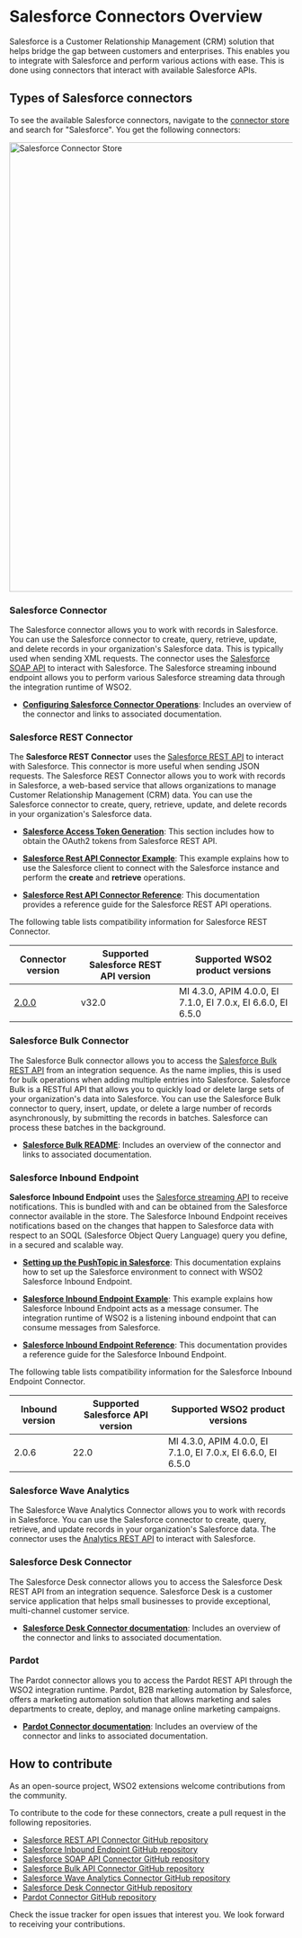# Salesforce Connectors Overview

Salesforce is a Customer Relationship Management (CRM) solution that helps bridge the gap between customers and enterprises. This enables you to integrate with Salesforce and perform various actions with ease. This is done using connectors that interact with available Salesforce APIs. 

## Types of Salesforce connectors

To see the available Salesforce connectors, navigate to the [connector store](https://store.wso2.com/store/assets/esbconnector/list) and search for "Salesforce". You get the following connectors:

<img src="{{base_path}}/assets/img/integrate/connectors/sf-connector-store.png" title="Salesforce Connector Store" width="800" alt="Salesforce Connector Store"/>

### Salesforce Connector

The Salesforce connector allows you to work with records in Salesforce. You can use the Salesforce connector to create, query, retrieve, update, and delete records in your organization's Salesforce data. This is typically used when sending XML requests. The connector uses the [Salesforce SOAP API](http://www.salesforce.com/us/developer/docs/api/) to interact with Salesforce. The Salesforce streaming inbound endpoint allows you to perform various Salesforce streaming data through the integration runtime of WSO2.

* **[Configuring Salesforce Connector Operations](https://wso2docs.atlassian.net/wiki/spaces/ESBCONNECTORS/pages/50861838/Configuring+Salesforce+Connector+Operations)**: Includes an overview of the connector and links to associated documentation.

### Salesforce REST Connector

The **Salesforce REST Connector** uses the [Salesforce REST API](https://developer.salesforce.com/docs/atlas.en-us.api_rest.meta/api_rest/intro_what_is_rest_api.htm) to interact with Salesforce. This connector is more useful when sending JSON requests. The Salesforce REST Connector allows you to work with records in Salesforce, a web-based service that allows organizations to manage Customer Relationship Management (CRM) data. You can use the Salesforce connector to create, query, retrieve, update, and delete records in your organization's Salesforce data.

* **[Salesforce Access Token Generation]({{base_path}}/includes/reference/connectors/salesforce-connectors/sf-access-token-generation/)**: This section includes how to obtain the OAuth2 tokens from Salesforce REST API.

* **[Salesforce Rest API Connector Example]({{base_path}}/reference/connectors/salesforce-connectors/sf-rest-connector-example/)**: This example explains how to use the Salesforce client to connect with the Salesforce instance and perform the **create** and **retrieve** operations.

* **[Salesforce Rest API Connector Reference]({{base_path}}/reference/connectors/salesforce-connectors/sf-rest-connector-config/)**: This documentation provides a reference guide for the Salesforce REST API operations.
  
The following table lists compatibility information for Salesforce REST Connector.

| Connector version | Supported Salesforce REST API version | Supported WSO2 product versions |
| ------------- | ------------- | ------------- |
| [2.0.0](https://github.com/wso2-extensions/esb-connector-salesforcerest/tree/v2.0.0) | v32.0 | MI 4.3.0, APIM 4.0.0, EI 7.1.0, EI 7.0.x, EI 6.6.0, EI 6.5.0 |

### Salesforce Bulk Connector

The Salesforce Bulk connector allows you to access the [Salesforce Bulk REST API](https://developer.salesforce.com/docs/atlas.en-us.api_asynch.meta/api_asynch/) from an integration sequence. As the name implies, this is used for bulk operations when adding multiple entries into Salesforce. Salesforce Bulk is a RESTful API that allows you to quickly load or delete large sets of your organization's data into Salesforce. You can use the Salesforce Bulk connector to query, insert, update, or delete a large number of records asynchronously, by submitting the records in batches. Salesforce can process these batches in the background.

* **[Salesforce Bulk README](https://github.com/wso2-extensions/esb-connector-salesforcebulk/tree/org.wso2.carbon.connector.salesforcebulk-1.0.3/docs)**: Includes an overview of the connector and links to associated documentation.

### Salesforce Inbound Endpoint  

**Salesforce Inbound Endpoint**  uses the [Salesforce streaming API](https://developer.salesforce.com/docs/atlas.en-us.api_streaming.meta/api_streaming/intro_stream.htm) to receive notifications. This is bundled with and can be obtained from the Salesforce connector available in the store. The Salesforce Inbound Endpoint receives notifications based on the changes that happen to Salesforce data with respect to an SOQL (Salesforce Object Query Language) query you define, in a secured and scalable way.

* **[Setting up the PushTopic in Salesforce]({{base_path}}/reference/connectors/salesforce-connectors/sf-inbound-endpoint-configuration/)**: This documentation explains how to set up the Salesforce environment to connect with WSO2 Salesforce Inbound Endpoint. 

* **[Salesforce Inbound Endpoint Example]({{base_path}}/reference/connectors/salesforce-connectors/sf-inbound-endpoint-example/)**: This example explains how Salesforce Inbound Endpoint acts as a message consumer. The integration runtime of WSO2 is a listening inbound endpoint that can consume messages from Salesforce. 

* **[Salesforce Inbound Endpoint Reference]({{base_path}}/reference/connectors/salesforce-connectors/sf-inbound-endpoint-reference-configuration/)**: This documentation provides a reference guide for the Salesforce Inbound Endpoint.

The following table lists compatibility information for the Salesforce Inbound Endpoint Connector.

| Inbound version  | Supported Salesforce API version | Supported WSO2 product versions |
| ------------- | ------------- | ------------- |
| 2.0.6| 22.0 | MI 4.3.0, APIM 4.0.0, EI 7.1.0, EI 7.0.x, EI 6.6.0, EI 6.5.0 |

### Salesforce Wave Analytics

The Salesforce Wave Analytics Connector allows you to work with records in Salesforce. You can use the Salesforce connector to create, query, retrieve, and update records in your organization's Salesforce data. The connector uses the [Analytics REST API](https://developer.salesforce.com/docs/atlas.en-us.bi_dev_guide_rest.meta/bi_dev_guide_rest/bi_rest_overview.htm) to interact with Salesforce.

### Salesforce Desk Connector

The Salesforce Desk connector allows you to access the Salesforce Desk REST API from an integration sequence. Salesforce Desk is a customer service application that helps small businesses to provide exceptional, multi-channel customer service. 

* **[Salesforce Desk Connector documentation](https://wso2docs.atlassian.net/wiki/spaces/ESBCONNECTORS/pages/50861401/Salesforce+Desk+Connector)**: Includes an overview of the connector and links to associated documentation.

### Pardot

The Pardot connector allows you to access the Pardot REST API through the WSO2 integration runtime. Pardot, B2B marketing automation by Salesforce, offers a marketing automation solution that allows marketing and sales departments to create, deploy, and manage online marketing campaigns.

* **[Pardot Connector documentation](https://wso2docs.atlassian.net/wiki/spaces/ESBCONNECTORS/pages/50862350/Pardot+Connector)**: Includes an overview of the connector and links to associated documentation.

## How to contribute

As an open-source project, WSO2 extensions welcome contributions from the community. 

To contribute to the code for these connectors, create a pull request in the following repositories. 

* [Salesforce REST API Connector GitHub repository](https://github.com/wso2-extensions/esb-connector-salesforcerest) 
* [Salesforce Inbound Endpoint GitHub repository](https://github.com/wso2-extensions/esb-inbound-salesforce)
* [Salesforce SOAP API Connector GitHub repository](https://github.com/wso2-extensions/esb-connector-salesforce)
* [Salesforce Bulk API Connector GitHub repository](https://github.com/wso2-extensions/esb-connector-salesforcebulk)
* [Salesforce Wave Analytics Connector GitHub repository](https://github.com/wso2-extensions/esb-connector-salesforcewaveanalytics)
* [Salesforce Desk Connector GitHub repository](https://github.com/wso2-extensions/esb-connector-salesforcedesk)
* [Pardot Connector GitHub repository](https://github.com/wso2-extensions/esb-connector-pardot)

Check the issue tracker for open issues that interest you. We look forward to receiving your contributions.
